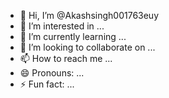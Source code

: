 - 👋 Hi, I’m @Akashsingh001763euy
- 👀 I’m interested in ...
- 🌱 I’m currently learning ...
- 💞️ I’m looking to collaborate on ...
- 📫 How to reach me ...
- 😄 Pronouns: ...
- ⚡ Fun fact: ...

<!---
Akashsingh001763euy/Akashsingh001763euy is a ✨ special ✨ repository because its `README.md` (this file) appears on your GitHub profile.
You can click the Preview link to take a look at your changes.
--->
